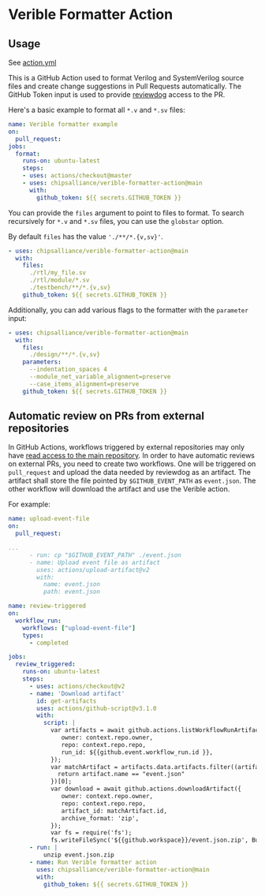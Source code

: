 Verible Formatter Action
========================

Usage
-----

See [action.yml](action.yml)

This is a GitHub Action used to format Verilog and SystemVerilog source files
and create change suggestions in Pull Requests automatically.
The GitHub Token input is used to provide
[reviewdog](https://github.com/reviewdog/reviewdog)
access to the PR.

Here's a basic example to format all ``*.v`` and ``*.sv`` files:

```yaml
name: Verible formatter example
on:
  pull_request:
jobs:
  format:
    runs-on: ubuntu-latest
    steps:
    - uses: actions/checkout@master
    - uses: chipsalliance/verible-formatter-action@main
      with:
        github_token: ${{ secrets.GITHUB_TOKEN }}
```

You can provide the ``files`` argument to point to files to format.
To search recursively for ``*.v`` and ``*.sv`` files, you can use the ``globstar`` option.

By default ``files`` has the value ``'./**/*.{v,sv}'``.

```yaml
- uses: chipsalliance/verible-formatter-action@main
  with:
    files:
      ./rtl/my_file.sv
      ./rtl/module/*.sv
      ./testbench/**/*.{v,sv}
    github_token: ${{ secrets.GITHUB_TOKEN }}
```

Additionally, you can add various flags to the formatter with the ``parameter`` input:

```yaml
- uses: chipsalliance/verible-formatter-action@main
  with:
    files:
      ./design/**/*.{v,sv}
    parameters:
      --indentation_spaces 4
      --module_net_variable_alignment=preserve
      --case_items_alignment=preserve
    github_token: ${{ secrets.GITHUB_TOKEN }}
```

Automatic review on PRs from external repositories
--------------------------------------------------

In GitHub Actions, workflows triggered by external repositories may only have
[read access to the main repository](https://docs.github.com/en/actions/reference/authentication-in-a-workflow#permissions-for-the-github_token).
In order to have automatic reviews on external PRs, you need to create two workflows.
One will be triggered on ``pull_request`` and upload the data needed by reviewdog as an artifact.
The artifact shall store the file pointed by ``$GITHUB_EVENT_PATH`` as ``event.json``.
The other workflow will download the artifact and use the Verible action.

For example:
```yaml
name: upload-event-file
on:
  pull_request:

...
      - run: cp "$GITHUB_EVENT_PATH" ./event.json
      - name: Upload event file as artifact
        uses: actions/upload-artifact@v2
        with:
          name: event.json
          path: event.json
```

```yaml
name: review-triggered
on:
  workflow_run:
    workflows: ["upload-event-file"]
    types:
      - completed

jobs:
  review_triggered:
    runs-on: ubuntu-latest
    steps:
      - uses: actions/checkout@v2
      - name: 'Download artifact'
        id: get-artifacts
        uses: actions/github-script@v3.1.0
        with:
          script: |
            var artifacts = await github.actions.listWorkflowRunArtifacts({
               owner: context.repo.owner,
               repo: context.repo.repo,
               run_id: ${{github.event.workflow_run.id }},
            });
            var matchArtifact = artifacts.data.artifacts.filter((artifact) => {
              return artifact.name == "event.json"
            })[0];
            var download = await github.actions.downloadArtifact({
               owner: context.repo.owner,
               repo: context.repo.repo,
               artifact_id: matchArtifact.id,
               archive_format: 'zip',
            });
            var fs = require('fs');
            fs.writeFileSync('${{github.workspace}}/event.json.zip', Buffer.from(download.data));
      - run: |
          unzip event.json.zip
      - name: Run Verible formatter action
        uses: chipsalliance/verible-formatter-action@main
        with:
          github_token: ${{ secrets.GITHUB_TOKEN }}
```
